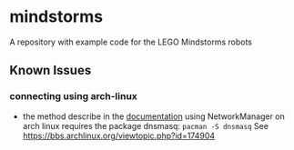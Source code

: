 # mindstorms
A repository with example code for the LEGO Mindstorms robots


## Known Issues

### connecting using arch-linux
* the method describe in the 
[documentation](http://www.ev3dev.org/docs/tutorials/connecting-to-the-internet-via-usb/) 
using NetworkManager on arch linux requires the package dnsmasq:
`pacman -S dnsmasq`
See https://bbs.archlinux.org/viewtopic.php?id=174904

